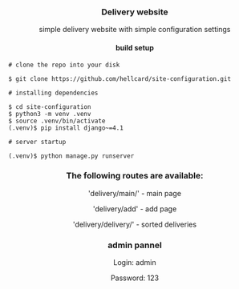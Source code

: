 <h3 align="center">Delivery website</h3>
<p align="center">simple delivery website with simple configuration settings</p>

<h4 align="center"> build setup </h4>

```
# clone the repo into your disk

$ git clone https://github.com/hellcard/site-configuration.git

# installing dependencies

$ cd site-configuration
$ python3 -m venv .venv
$ source .venv/bin/activate
(.venv)$ pip install django~=4.1

# server startup

(.venv)$ python manage.py runserver
```


<h3 align="center">The following routes are available:</h3>
<p align=center>'delivery/main/' - main page</p>
<p align="center">'delivery/add' - add page</p>
<p align="center">'delivery/delivery/<int:id>' - sorted deliveries</p>

<h3 align="center">admin pannel</h3>
<p align="center">Login: admin</p>
<p align="center">Password: 123</p>
